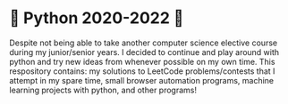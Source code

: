 # 🐍 Python 2020-2022 🐍

Despite not being able to take another computer science elective course during my junior/senior years. I decided to continue and play around with python and try new ideas from whenever possible on my own time. This respository contains: my solutions to LeetCode problems/contests that I attempt in my spare time, small browser automation programs, machine learning projects with python, and other programs!
